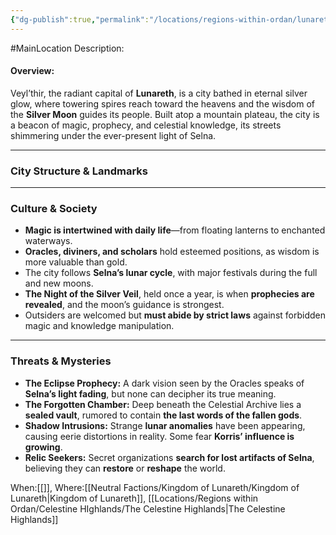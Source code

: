 ```yaml
---
{"dg-publish":true,"permalink":"/locations/regions-within-ordan/lunareth-land/city-of-veyl-thir/"}
---
```


#MainLocation
Description:
#### **Overview:**

Veyl’thir, the radiant capital of **Lunareth**, is a city bathed in eternal silver glow, where towering spires reach toward the heavens and the wisdom of the **Silver Moon** guides its people. Built atop a mountain plateau, the city is a beacon of magic, prophecy, and celestial knowledge, its streets shimmering under the ever-present light of Selna.

---

### **City Structure & Landmarks**

---

### **Culture & Society**

- **Magic is intertwined with daily life**—from floating lanterns to enchanted waterways.
- **Oracles, diviners, and scholars** hold esteemed positions, as wisdom is more valuable than gold.
- The city follows **Selna’s lunar cycle**, with major festivals during the full and new moons.
- **The Night of the Silver Veil**, held once a year, is when **prophecies are revealed**, and the moon’s guidance is strongest.
- Outsiders are welcomed but **must abide by strict laws** against forbidden magic and knowledge manipulation.

---

### **Threats & Mysteries**

- **The Eclipse Prophecy:** A dark vision seen by the Oracles speaks of **Selna’s light fading**, but none can decipher its true meaning.
- **The Forgotten Chamber:** Deep beneath the Celestial Archive lies a **sealed vault**, rumored to contain **the last words of the fallen gods**.
- **Shadow Intrusions:** Strange **lunar anomalies** have been appearing, causing eerie distortions in reality. Some fear **Korris’ influence is growing**.
- **Relic Seekers:** Secret organizations **search for lost artifacts of Selna**, believing they can **restore** or **reshape** the world.

When:[[]],
Where:[[Neutral Factions/Kingdom of Lunareth/Kingdom of Lunareth\|Kingdom of Lunareth]], [[Locations/Regions within Ordan/Celestine HIghlands/The Celestine Highlands\|The Celestine Highlands]]